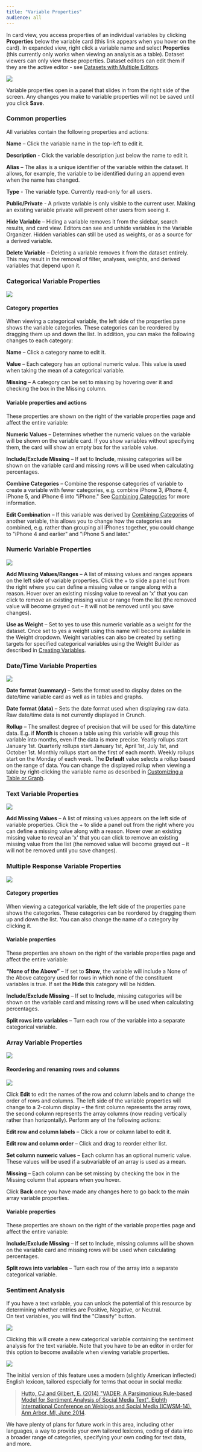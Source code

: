 ```yaml
---
title: "Variable Properties"
audience: all
---
```


In card view, you access properties of an individual variables by clicking **Properties** below the variable card (this link appears when you hover on the card). In expanded view, right click a variable name and select **Properties** (this currently only works when viewing an analysis as a table). Dataset viewers can only view these properties. Dataset editors can edit them if they are the active editor - see [Datasets with Multiple Editors](crunch_multiple-editors.html).

![](images/edit-variable-properties-resized.png)

Variable properties open in a panel that slides in from the right side of the screen. Any changes you make to variable properties will not be saved until you click **Save**.

### Common properties

All variables contain the following properties and actions:

**Name** – Click the variable name in the top-left to edit it.

**Description** - Click the variable description just below the name to edit it.

**Alias** – The alias is a unique identifier of the variable within the dataset. It allows, for example, the variable to be identified during an append even when the name has changed.

**Type** - The variable type. Currently read-only for all users.

**Public/Private** - A private variable is only visible to the current user. Making an existing variable private will prevent other users from seeing it.

**Hide Variable** – Hiding a variable removes it from the sidebar, search results, and card view. Editors can see and unhide variables in the Variable Organizer. Hidden variables can still be used as weights, or as a source for a derived variable.

**Delete Variable** – Deleting a variable removes it from the dataset entirely. This may result in the removal of filter, analyses, weights, and derived variables that depend upon it.

### Categorical Variable Properties

![](images/CategoricalVariableProperties.png)

#### Category properties

When viewing a categorical variable, the left side of the properties pane shows the variable categories. These categories can be reordered by dragging them up and down the list. In addition, you can make the following changes to each category:

**Name** – Click a category name to edit it.

**Value** – Each category has an optional numeric value. This value is used when taking the mean of a categorical variable.

**Missing** – A category can be set to missing by hovering over it and checking the box in the Missing column.

#### Variable properties and actions

These properties are shown on the right of the variable properties page and affect the entire variable:

**Numeric Values** – Determines whether the numeric values on the variable will be shown on the variable card. If you show variables without specifying them, the card will show an empty box for the variable value.

**Include/Exclude Missing** – If set to **Include**, missing categories will be shown on the variable card and missing rows will be used when calculating percentages.

**Combine Categories** – Combine the response categories of variable to create a variable with fewer categories, e.g. combine iPhone 3, iPhone 4, iPhone 5, and iPhone 6 into "iPhone." See [Combining Categories](crunch_creating-a-combined-variable.html) for more information.

**Edit Combination** – If this variable was derived by [Combining Categories](crunch_creating-a-combined-variable.html) of another variable, this allows you to change how the categories are combined, e.g. rather than grouping all iPhones together, you could change to "iPhone 4 and earlier" and "iPhone 5 and later."

### Numeric Variable Properties

![](images/NumericVariableProperties.png)

**Add Missing Values/Ranges** – A list of missing values and ranges appears on the left side of variable properties. Click the + to slide a panel out from the right where you can define a missing value or range along with a reason. Hover over an existing missing value to reveal an 'x' that you can click to remove an existing missing value or range from the list (the removed value will become grayed out – it will not be removed until you save changes).

**Use as Weight** – Set to yes to use this numeric variable as a weight for the dataset. Once set to yes a weight using this name will become available in the Weight dropdown. Weight variables can also be created by setting targets for specified categorical variables using the Weight Builder as described in [Creating Variables](crunch_creating-variables-for-dataset-editors.html).

### Date/Time Variable Properties

![](images/DateTimeProperties.png)

**Date format (summary)** – Sets the format used to display dates on the date/time variable card as well as in tables and graphs.

**Date format (data)** – Sets the date format used when displaying raw data. Raw date/time data is not currently displayed in Crunch.

**Rollup** – The smallest degree of precision that will be used for this date/time data. E.g. if **Month** is chosen a table using this variable will group this variable into months, even if the data is more precise. Yearly rollups start January 1st. Quarterly rollups start January 1st, April 1st, July 1st, and October 1st. Monthly rollups start on the first of each month. Weekly rollups start on the Monday of each week. The **Default** value selects a rollup based on the range of data. You can change the displayed rollup when viewing a table by right-clicking the variable name as described in [Customizing a Table or Graph](crunch_variable-display-in-expanded-view.html).

### Text Variable Properties

![](images/TextVariableProperties.png)

**Add Missing Values** – A list of missing values appears on the left side of variable properties. Click the + to slide a panel out from the right where you can define a missing value along with a reason. Hover over an existing missing value to reveal an 'x' that you can click to remove an existing missing value from the list (the removed value will become grayed out – it will not be removed until you save changes).

### Multiple Response Variable Properties

![](images/MultipleResponseVariableProperties.png)

#### Category properties

When viewing a categorical variable, the left side of the properties pane shows the categories. These categories can be reordered by dragging them up and down the list. You can also change the name of a category by clicking it.

#### Variable properties

These properties are shown on the right of the variable properties page and affect the entire variable:

**“None of the Above”** – If set to **Show**, the variable will include a None of the Above category used for rows in which none of the constituent variables is true. If set the **Hide** this category will be hidden.

**Include/Exclude Missing** – If set to **Include**, missing categories will be shown on the variable card and missing rows will be used when calculating percentages.

**Split rows into variables** – Turn each row of the variable into a separate categorical variable.

### Array Variable Properties

![](images/ArrayVariableProperties.png)

#### Reordering and renaming rows and columns

![](images/ArrayVariableRowColumnEdit.png)

Click **Edit** to edit the names of the row and column labels and to change the order of rows and columns. The left side of the variable properties will change to a 2-column display – the first column represents the array rows, the second column represents the array columns (now reading vertically rather than horizontally). Perform any of the following actions:

**Edit row and column labels** – Click a row or column label to edit it.

**Edit row and column order** – Click and drag to reorder either list.

**Set column numeric values** – Each column has an optional numeric value. These values will be used if a subvariable of an array is used as a mean.

**Missing** – Each column can be set missing by checking the box in the Missing column that appears when you hover.

Click **Back** once you have made any changes here to go back to the main array variable properties.

#### Variable properties

These properties are shown on the right of the variable properties page and affect the entire variable:

**Include/Exclude Missing** – If set to Include, missing columns will be shown on the variable card and missing rows will be used when calculating percentages.

**Split rows into variables** – Turn each row of the array into a separate categorical variable.

### Sentiment Analysis

If you have a text variable, you can unlock the potential of this resource by determining whether entries are Positive, Negative, or Neutral.  
On text variables, you will find the "Classify" button. 

![](images/SentimentClassify.png)

Clicking this will create a new categorical variable containing the sentiment analysis for the text variable.  Note that you have to be
an editor in order for this option to become available when viewing variable properties.

![](images/SentimentOfComments.png)

The initial version of this feature uses a modern (slightly American inflected) English lexicon, tailored especially for terms that occur in social media:

> [Hutto, CJ and Gilbert, E. (2014) "VADER: A Parsimonious Rule-based Model for Sentiment Analysis of Social Media Text". Eighth International Conference on Weblogs and Social Media (ICWSM-14). Ann Arbor, MI, June 2014](https://github.com/cjhutto/vaderSentiment).

We have plenty of plans for future work in this area, including other languages, a way to provide your own tailored lexicons, coding of data into a broader range of categories, specifying your own coding for text data, and more.

